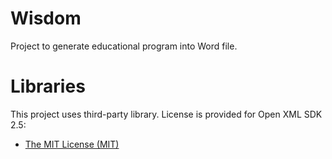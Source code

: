 # Wisdom
Project to generate educational program into Word file.

# Libraries
This project uses third-party library. License is provided for Open XML SDK 2.5:

- [The MIT License (MIT)](https://github.com/OfficeDev/Open-XML-SDK/blob/main/LICENSE)

